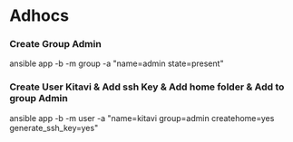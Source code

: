 # Adhocs 

### Create Group Admin
ansible app -b -m group -a "name=admin state=present"

### Create User Kitavi & Add ssh Key & Add home folder & Add to group Admin

ansible app -b -m user -a "name=kitavi group=admin createhome=yes generate_ssh_key=yes"